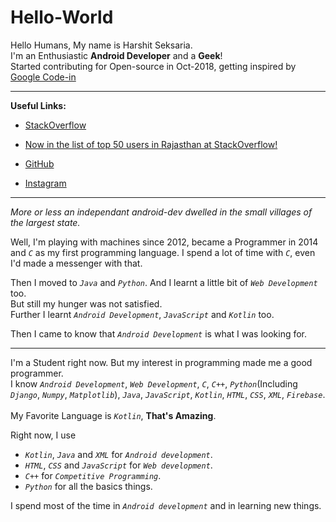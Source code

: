 # Hello-World

Hello Humans, My name is Harshit Seksaria.<br>
I'm an Enthusiastic **Android Developer** and a **Geek**!  
Started contributing for Open-source in Oct-2018, getting inspired by [Google Code-in](https://codein.withgoogle.com)

___

**Useful Links:**
 - [StackOverflow](https://stackoverflow.com/users/9134576/letsintegreat?tab=profile)
 - [Now in the list of top 50 users in Rajasthan at StackOverflow!](https://data.stackexchange.com/stackoverflow/query/817587/list-of-most-reputed-users-in-a-given-location-case-sensitive?Top=50&Location=Rajasthan)

 - [GitHub](https://www.github.com/letsintegreat)
 - [Instagram](https://www.instagram.com/letsintegreat)

___

*More or less an independant android-dev dwelled in the small villages of the largest state.*

Well, I'm playing with machines since 2012, became a Programmer in 2014 and _`C`_ as my first programming language. I spend a lot of time with _`C`_, even I'd made a messenger with that.

Then I moved to _`Java`_ and _`Python`_. And I learnt a little bit of _`Web Development`_ too.<br> But still my hunger was not satisfied.<br>Further I learnt _`Android Development`_, _`JavaScript`_ and _`Kotlin`_ too.

Then I came to know that _`Android Development`_ is what I was looking for.

___

I'm a Student right now. But my interest in programming made me a good programmer.<br>
I know _`Android Development`_, _`Web Development`_, _`C`_, _`C++`_, _`Python`_(Including _`Django`_, _`Numpy`_, _`Matplotlib`_), _`Java`_, _`JavaScript`_, _`Kotlin`_, _`HTML`_, _`CSS`_, _`XML`_, _`Firebase`_.<br><br>
My Favorite Language is _`Kotlin`_, **That's Amazing**.


Right now, I use 

 - _`Kotlin`_, _`Java`_ and _`XML`_ for _`Android development`_.
 - _`HTML`_, _`CSS`_ and _`JavaScript`_ for _`Web development`_.
 - _`C++`_ for _`Competitive Programming`_.
 - _`Python`_ for all the basics things.
 
I spend most of the time in _`Android development`_ and in learning new things.



